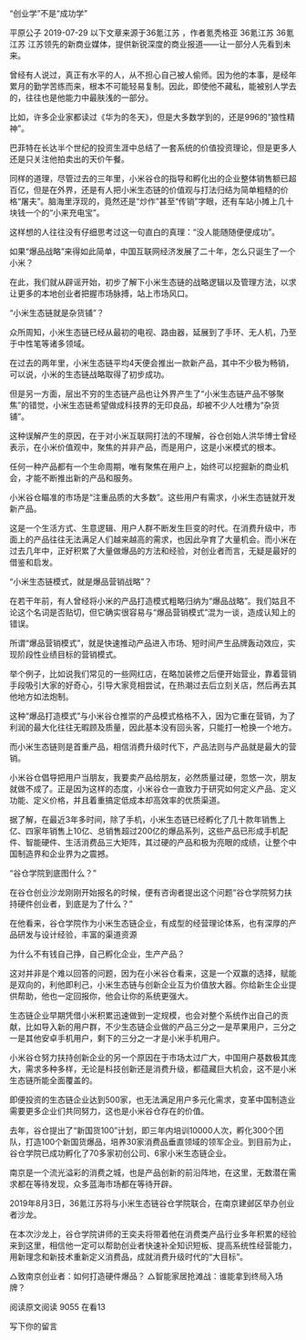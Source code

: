 “创业学”不是“成功学”

平原公子  2019-07-29
以下文章来源于36氪江苏 ，作者氪秃格亚
36氪江苏
36氪江苏
江苏领先的新商业媒体，提供新锐深度的商业报道——让一部分人先看到未来。


曾经有人说过，真正有水平的人，从不担心自己被人偷师。因为他的本事，是经年累月的勤学苦练而来，根本不可能轻易复制。因此，即使他不藏私，能被别人学去的，往往也是他能力中最肤浅的一部分。

比如，许多企业家都读过《华为的冬天》，但是大多数学到的，还是996的“狼性精神”。

巴菲特在长达半个世纪的投资生涯中总结了一套系统的价值投资理论，但是更多人还是只关注他拍卖出的天价午餐。



同样的道理，尽管过去的三年里，小米谷仓的指导和孵化出的企业整体销售额已超百亿，但是在外界，还是有人把小米生态链的价值观与打法归结为简单粗糙的价格“屠夫”。脑海里浮现的，竟然还是“炒作”甚至“传销”字眼，还有车站小摊上几十块钱一个的“小来充电宝”。

这样想的人往往没有仔细思考过这一句直白的真理：“没人能随随便便成功”。

如果“爆品战略”来得如此简单，中国互联网经济发展了二十年，怎么只诞生了一个小米？

在此，我们就从辟谣开始，初步了解下小米生态链的战略逻辑以及管理方法，以求让更多的本地创业者把握市场脉搏，站上市场风口。



“小米生态链就是杂货铺”？

众所周知，小米生态链已经从最初的电视、路由器，延展到了手环、无人机，乃至于中性笔等诸多领域。

在过去的两年里，小米生态链平均4天便会推出一款新产品，其中不少极为畅销，可以说，小米的生态链战略取得了初步成功。

但是另一方面，层出不穷的生态链产品也让外界产生了“小米生态链产品不够聚焦”的错觉，小米生态链希望做成科技界的无印良品，却被不少人吐槽为“杂货铺”。



这种误解产生的原因，在于对小米互联网打法的不理解，谷仓创始人洪华博士曾经表示，在小米价值观中，聚焦的并非产品，而是用户，这是小米模式的根本。

任何一种产品都有一个生命周期，唯有聚焦在用户上，始终可以挖掘新的商业机会，才能不断推出新的产品和服务。

小米谷仓瞄准的市场是“注重品质的大多数”。这些用户有需求，小米生态链就开发新产品。

这是一个生活方式、生意逻辑、用户人群不断发生巨变的时代。在消费升级中，市面上的产品往往无法满足人们越来越高的需求，也因此孕育了大量机会。而小米在过去几年中，正好积累了大量做爆品的方法和经验，对创业者而言，无疑是最好的借鉴和启发。



“小米生态链模式，就是爆品营销战略”？

在若干年前，有人曾经将小米的产品打造模式粗略归纳为“爆品战略”。我们姑且不论这个名词是否贴切，但它确实很容易与“爆品营销模式”混为一谈，造成认知上的错误。

所谓“爆品营销模式”，就是快速推动产品进入市场、短时间产生品牌轰动效应，实现阶段性业绩目标的营销模式。

举个例子，比如说我们常见的一些网红店，在略加装修之后便开始营业，靠着营销手段吸引大家的好奇心，引导大家竞相尝试，在热潮过去后立刻关店，然后再去其他地方如法炮制。

这种“爆品打造模式”与小米谷仓推崇的产品模式格格不入，因为它重在营销，为了利润的最大化往往无暇顾及质量，因此基本没有回头客，只能打一枪换一个地方。



而小米生态链则是首重产品，相信消费升级时代下，产品法则与产品就是最大的营销。

小米谷仓倡导把用户当朋友，我要卖产品给朋友，必然质量过硬，忽悠一次，朋友就做不成了。正是因为这样的态度，小米谷仓一直致力于研究如何定义产品、定义功能、定义价格，并且着重搞定低成本却高效率的优质渠道。

据了解，在最近3年多时间，除了手机，小米生态链已经孵化了几十款年销售上亿、四家年销售上10亿、总销售超过200亿的爆品系列，这些产品已形成手机配件、智能硬件、生活消费品三大矩阵，其过硬的产品和极为亮眼的成绩，让整个中国制造界和企业界为之震撼。



“谷仓学院到底图什么？”

在谷仓创业沙龙刚刚开始报名的时候，便有咨询者提出这个问题“谷仓学院努力扶持硬件创业者，到底是为了什么？”

在他看来，谷仓学院作为小米生态链企业，有成型的经营理论体系，也有深厚的产品研发与设计经验，丰富的渠道资源

为什么不有钱自己挣，自己孵化企业，生产产品？

这对并非是个难以回答的问题，因为在小米谷仓看来，这是一个双赢的选择，赋能是双向的，利他即利己，小米生态链与创新企业互为价值放大器。你给新生企业提供帮助，他也一定回报你，他会让你的系统更强大。



生态链企业早期凭借小米积累迅速做到一定规模，也会对整个系统作出自己的贡献，比如导入新的用户群，不少生态链企业做的产品三分之一是苹果用户，三分之一是其他安卓手机用户，剩下的三分之一才是小米手机用户。

小米谷仓努力扶持创新企业的另一个原因在于市场太过广大，中国用户基数极其庞大，需求多种多样，无论是科技创新还是消费升级，都蕴藏巨大机会，这不是小米生态链所能全面覆盖的。

即便投资的生态链企业达到500家，也无法满足用户多元化需求，变革中国制造业需要更多企业们共同努力，这也是小米谷仓存在的价值。

去年，谷仓提出了“新国货100”计划，即三年内培训10000人次，孵化300个团队，打造100个新国货爆品，培养30家消费品垂直领域的领军企业。到目前为止，谷仓学院已成功孵化了70多家初创公司、6家小米生态链企业。



南京是一个流光溢彩的消费之城，也是产品创新的前沿阵地，在这里，无数潜在需求都在等待发现，众多蓝海市场都在等待开辟。

2019年8月3日，36氪江苏将与小米生态链谷仓学院联合，在南京建邺区举办创业者沙龙。

在本次沙龙上，谷仓学院讲师的王奕夫将带着他在消费类产品行业多年积累的经验来到这里，相信他一定可以帮助创业者快速补全知识短板、提高系统性经营能力，用新理念和新技术重新定义消费品，成就消费升级时代的“大目标”。



△致南京创业者：如何打造硬件爆品？
△智能家居抢滩战：谁能拿到终局入场牌？



阅读原文阅读 9055
在看13

写下你的留言
